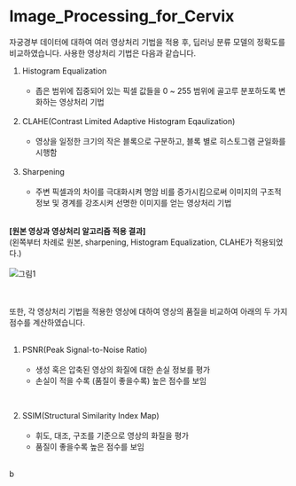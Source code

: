 # Image_Processing_for_Cervix

자궁경부 데이터에 대하여 여러 영상처리 기법을 적용 후, 딥러닝 분류 모델의 정확도를 비교하였습니다.
사용한 영상처리 기법은 다음과 같습니다.
<br/>
1. Histogram Equalization <br/><br/>
    - 좁은 범위에 집중되어 있는 픽셀 값들을 0 ~ 255 범위에 골고루 분포하도록 변화하는 영상처리 기법
<br/><br/>
2. CLAHE(Contrast Limited Adaptive Histogram Eqaulization) <br/><br/>
    - 영상을 일정한 크기의 작은 블록으로 구분하고, 블록 별로 히스토그램 균일화를 시행함
<br/><br/>
3. Sharpening <br/><br/>
    - 주변 픽셀과의 차이를 극대화시켜 명암 비를 증가시킴으로써 이미지의 구조적 정보 및 경계를 강조시켜 선명한 이미지를 얻는 영상처리 기법
<br/><br/>

**[원본 영상과 영상처리 알고리즘 적용 결과]** <br/>
(왼쪽부터 차례로 원본, sharpening, Histogram Equalization, CLAHE가 적용되었다.) <br/><br/>
![그림1](https://github.com/younji524/Image_Processing/assets/76142194/b72537f0-bfb9-4ad5-a8ce-54aa7736995e)

<br/><br/>
또한, 각 영상처리 기법을 적용한 영상에 대하여 영상의 품질을 비교하여 아래의 두 가지 점수를 계산하였습니다. <br/><br/>

1. PSNR(Peak Signal-to-Noise Ratio) <br/><br/>
    - 생성 혹은 압축된 영상의 화질에 대한 손실 정보를 평가 <br/>
    - 손실이 적을 수록 (품질이 좋을수록) 높은 점수를 보임 <br/>
<br/>

2. SSIM(Structural Similarity Index Map) <br/><br/>
    - 휘도, 대조, 구조를 기준으로 영상의 화질을 평가 <br/>
    - 품질이 좋을수록 높은 점수를 보임 <br/>
<br/>
b
